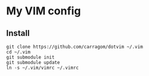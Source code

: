 # My VIM config

## Install

    git clone https://github.com/carragom/dotvim ~/.vim
    cd ~/.vim
    git submodule init
    git submodule update
    ln -s ~/.vim/vimrc ~/.vimrc

